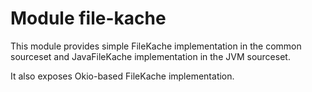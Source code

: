 # Module file-kache

This module provides simple FileKache implementation in the common sourceset and JavaFileKache implementation in the 
JVM sourceset.

It also exposes Okio-based FileKache implementation.
